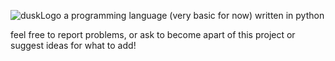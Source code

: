 ![duskLogo](https://github.com/Faked2378/dusk/assets/127430703/2c7709af-fe82-49d3-b8e6-b7e1d0ba4163)
a programming language (very basic for now) written in python


feel free to report problems, or ask to become apart of this project or suggest ideas for what to add!
